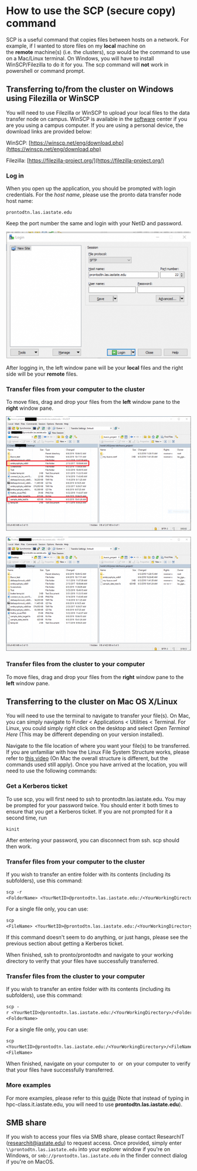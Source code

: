 # How to use the SCP (secure copy) command

SCP is a useful command that copies files between hosts on a network. For example, if I wanted to store files on my **local** machine on the **remote** machine(s) (i.e. the clusters), scp would be the command to use on a Mac/Linux terminal. On Windows, you will have to install WinSCP/Filezilla to do it for you. The scp command will **not** work in powershell or command prompt. 

Transferring to/from the cluster on Windows using Filezilla or WinSCP 
----------------------------------------------------------------------

You will need to use Filezilla or WinSCP to upload your local files to the data transfer node on campus. WinSCP is available in the [software](how-use-software-center-windows) center if you are you using a campus computer. If you are using a personal device, the download links are provided below:

WinSCP: [https://winscp.net/eng/download.php](https://winscp.net/eng/download.php)

Filezilla: [https://filezilla-project.org/](https://filezilla-project.org/)

### Log in

When you open up the application, you should be prompted with login credentials. For the _host name_, please use the pronto data transfer node host name:

```
prontodtn.las.iastate.edu
```

Keep the port number the same and login with your NetID and password. 

![login_pronto](img/screen_shot_2020-05-19_at_9.13.54_am.png)

After logging in, the left window pane will be your **local** files and the right side will be your **remote** files.

### Transfer files from your computer to the cluster

To move files, drag and drop your files from the **left** window pane to the **right** window pane.

![transfer_file](img/busco_transfer_0-675x416.png "transfer_file")

![verify_files](img/verify_scp_transfer_0-675x416.png "verify_files")

### Transfer files from the cluster to your computer

To move files, drag and drop your files from the **right** window pane to the **left** window pane.

Transferring to the cluster on Mac OS X/Linux
---------------------------------------------

You will need to use the terminal to navigate to transfer your file(s). On Mac, you can simply navigate to Finder < Applications < Utilities < Terminal. For Linux, you could simply right click on the desktop and select _Open Terminal Here_ (This may be different depending on your version installed).

Navigate to the file location of where you want your file(s) to be transferred. If you are unfamiliar with how the Linux File System Structure works, please refer to [this video](https://researchit.las.iastate.edu/video/research-computing-linux-file-system-structure) (On Mac the overall structure is different, but the commands used still apply). Once you have arrived at the location, you will need to use the following commands:

### Get a Kerberos ticket

To use scp, you will first need to ssh to prontodtn.las.iastate.edu. You may be prompted for your password twice. You should enter it both times to ensure that you get a Kerberos ticket. If you are not prompted for it a second time, run

```
kinit
```

After entering your password, you can disconnect from ssh. scp should then work.

### Transfer files from your computer to the cluster

If you wish to transfer an entire folder with its contents (including its subfolders), use this command: 

```
scp -r <FolderName> <YourNetID>@prontodtn.las.iastate.edu:/<YourWorkingDirectory>
```

For a single file only, you can use:

```
scp <FileName> <YourNetID>@prontodtn.las.iastate.edu:/<YourWorkingDirectory>
```

If this command doesn't seem to do anything, or just hangs, please see the previous section about getting a Kerberos ticket.

When finished, ssh to pronto/prontodtn and navigate to your working directory to verify that your files have successfully transferred.

### Transfer files from the cluster to your computer

If you wish to transfer an entire folder with its contents (including its subfolders), use this command: 

```
scp -r <YourNetID>@prontodtn.las.iastate.edu:/<YourWorkingDirectory>/<FolderName> <FolderName>
```

For a single file only, you can use:

```
scp <YourNetID>@prontodtn.las.iastate.edu:/<YourWorkingDirectory>/<FileName> <FileName> 
```

When finished, navigate on your computer to <FolderName> or <FileName> on your computer to verify that your files have successfully transferred.

### More examples

For more examples, please refer to this [guide](data-transfer-node-condo) (Note that instead of typing in hpc-class.it.iastate.edu, you will need to use **prontodtn.las.iastate.edu**).

SMB share
---------

If you wish to access your files via SMB share, please contact ResearchIT ([researchit@iastate.edu](mailto:researchit@iastate.edu)) to request access. Once provided, simply enter `\\prontodtn.las.iastate.edu` into your explorer window if you're on Windows, or `smb://prontodtn.las.iastate.edu` in the finder connect dialog if you're on MacOS.